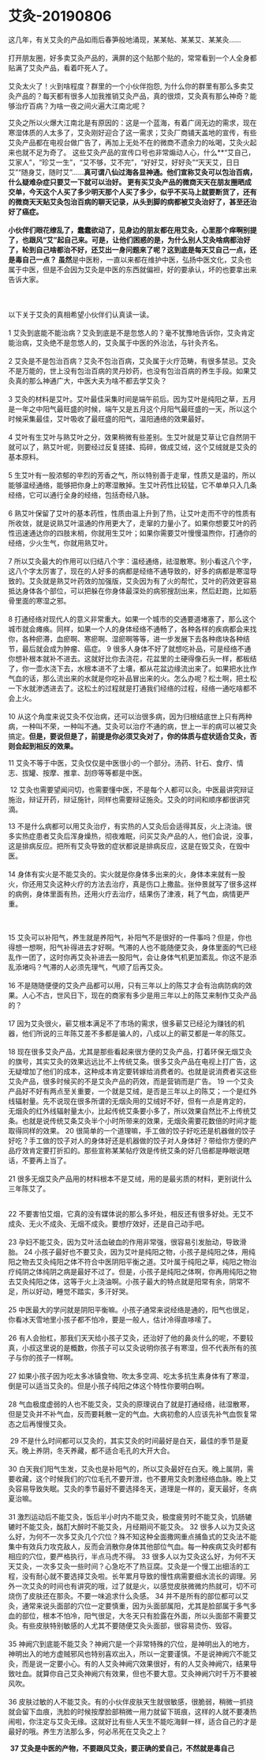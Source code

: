 # 艾灸-20190806

这几年，有关艾灸的产品如雨后春笋般地涌现，某某帖、某某艾、某某灸……<br />
<br />打开朋友圈，好多卖艾灸产品的，满屏的这个贴那个贴的，常常看到一个人全身都贴满了艾灸产品，看着吓死人了。<br />
<br />艾灸太火了！火到啥程度？群里的一个小伙伴抱怨, 为什么你的群里有那么多卖艾灸产品的？每天都有很多人加我推销艾灸产品，真的很烦，艾灸真有那么神奇？能够治疗百病？为啥一夜之间火遍大江南北呢？

艾灸之所以火爆大江南北是有原因的：这是一个蓝海，有着广阔无边的需求，现在寒湿体质的人太多了，艾灸刚好迎合了这一需求；艾灸厂商铺天盖地的宣传，有些艾灸产品都在电视台做广告了，再加上无处不在的微商不遗余力的吆喝，艾灸火起来也就不足为奇了。 这些艾灸产品的宣传口号也非常煽动人心，什么**“艾自己，艾家人”，“珍艾一生”，“艾不够，艾不完”，“好好艾，好好灸”“天天艾，日日艾”“随身艾，随时艾”……**真可谓八仙过海各显神通。他们宣称艾灸可以包治百病，什么疑难杂症只要艾一下就可以治好。 更有买艾灸产品的微商天天在朋友圈晒成交单，今天这个人买了多少明天那个人买了多少，似乎不买马上就要断货了，还有的微商天天贴艾灸包治百病的聊天记录，从头到脚的病都被艾灸治好了，甚至还治好了癌症。<br />
<br />小伙伴们眼花缭乱了，蠢蠢欲动了，见身边的朋友都在用艾灸，心里那个痒啊别提了，也跟风“艾”起自己来。可是，让他们困惑的是，为什么别人艾灸啥病都治好了，轮到自己啥都治不好，还艾出一身问题来了呢？这到底是每天艾自己一点，还是毒自己一点？ 虽然**是中医粉，一直以来都在维护中医，弘扬中医文化，艾灸也属于中医，但是不会因为艾灸是中医的东西就偏袒，好的要承认，坏的也要拿出来告诉大家。**<br />**<br />
<br />
<br />以下关于艾灸的真相希望小伙伴们认真读一读。<br />
<br />1 艾灸到底能不能治病？艾灸到底是不是忽悠人的？毫不犹豫地告诉你，艾灸肯定能治病，艾灸绝不是忽悠人的，艾灸属于中医的外治法，与针灸齐名。<br />
<br />2 艾灸是不是包治百病？艾灸不包治百病，艾灸属于火疗范畴，有很多禁忌。艾灸不是万能的，世上没有包治百病的灵丹妙药，也没有包治百病的养生手段。如果艾灸真的那么神通广大，中医大夫为啥不都去学艾灸？<br />
<br />3 艾灸的材料是艾叶。艾叶最佳采集时间是端午前后。因为艾叶是纯阳之草，五月是一年之中阳气最旺盛的时候，端午又是五月这个月阳气最旺盛的一天，所以这个时候采集最佳，艾叶吸收了最旺盛的阳气，温阳通络的效果最好。<br />
<br />4 艾叶有生艾叶与熟艾叶之分，效果稍微有些差别。生艾叶就是艾草让它自然阴干就可以了，熟艾叶呢，则要经过反复搓揉、捣碎，做成艾绒，这个艾绒就是艾灸的基本原料。<br />
<br />5 生艾叶有一股浓郁的辛烈的芳香之气，所以特别善于走窜，性质又是温的，所以能够温经通络，能够把你身上的寒湿散掉。生艾叶药性比较猛，它不单单只入几条经络，它可以通行全身的经络，包括奇经八脉。<br />
<br />6 熟艾叶保留了艾叶的基本药性，性质由温上升到了热，让艾叶走而不守的性质有所收敛，就是说熟艾叶温通的作用更大了，走窜的力量小了。如果你想要艾叶的药性迅速通达你的四肢末梢，你就用生艾叶；如果你需要艾叶慢慢温煦你，打通你的经络，少火生气，你就用熟艾叶。<br />
<br />7 所以艾灸最大的作用可以归结八个字：温经通络，祛湿散寒。别小看这八个字，这八个字太厉害了，现在的人好多的病都是经络不通导致的，好多的病都是寒湿导致的。艾灸就是熟艾叶药效的加强版，艾灸因为有了火的帮忙，艾叶的药效更容易抵达身体各个部位，可以把躲在你身体最深处的病邪搜刮出来，然后赶跑，比如筋骨里面的寒湿之邪。<br />
<br />8 打通经络对现代人的意义非常重大。如果一个城市的交通要道堵塞了，那么这个城市就会瘫痪。同样，如果一个人的身体经络不通畅了，各种各样的疾病都会来找你，各种瘀滞，血瘀啊、寒瘀啊、湿瘀啊等等，进一步发展下去各种痞块各种结节，最后就会成为肿瘤、癌症。 9 很多人身体不好了就想吃补品，可是经络不通你想补根本就补不进去。这就好比你去浇花，花盆里的土硬得像石头一样，都板结了，你一壶水浇下去，水根本进不了土壤，都从花盆边缘流出来了。如果把水比作气血的话，那么流出来的水就是你吃补品冒出来的火。怎么办呢？松土啊，把土松一下水就渗透进去了。这松土的过程就是打通我们经络的过程，经络一通吃啥都不会上火。<br />
<br />10 从这个角度来说艾灸不仅治病，还可以治很多病，因为归根结底世上只有两种病，一种叫不荣，一种叫不通。艾灸可以治疗不通的病，世上一半的病可以被艾灸搞定。**但是，要说但是了，前提是你必须艾灸对了，你的体质与症状适合艾灸，否则会起到相反的效果。** 

11 艾灸不等于中医，艾灸仅仅是中医很小的一个部分。汤药、针石、食疗、情志、拔罐、按摩、推拿、刮痧等等都是中医。

 12 艾灸也需要望闻问切，也需要懂中医，不是每个人都可以灸。中医最讲究辩证施治，辩证开药，辩证施针，同样也需要辩证施灸。艾灸的时间和顺序都很讲究滴。 

13 不是什么病都可以用艾灸治疗，有实热的人艾灸后会适得其反，火上浇油。很多实热症患者艾灸后浑身燥热，彻夜难眠，问买艾灸产品的人，他们会说，没事，这是排病反应。把所有艾灸导致的症状都说是排病反应，这是在毁艾灸，在毁中医。<br />
<br />14 身体有实火是不能艾灸的。实火就是你身体多出来的火，身体本来就有一股火，你还用艾灸这种火疗的方法去治疗，真是伤口上撒盐。张仲景就写了很多这样的病例，身体里面有热，还用火疗去治疗，结果伤了津液，耗了气血，病情更严重。<br />
<br />




<br />15 艾灸可以补阳气，养生就是养阳气，补阳气不是很好的一件事吗？但是，你也得想一想啊，阳气补得进去才好啊。气滞的人也不能随便艾灸，身体里面的气已经乱作一团了，这时你再艾灸补进去一股阳气，会让身体气机更加紊乱。你这不是添乱添堵吗？气滞的人必须先理气，气顺了后再艾灸。<br />
<br />16 不是随随便便的艾灸产品都可以用，只有三年以上的陈艾才会有治病防病的效果。人心不古，世风日下，现在的商家有多少是用三年以上的陈艾来制作艾灸产品的？<br />
<br />17 因为艾灸很火，蕲艾根本满足不了市场的需求，很多蕲艾已经沦为赚钱的机器，他们所说的三年陈艾差不多都是骗人的，八成以上的蕲艾都是一年的陈艾。<br />
<br />18 现在很多艾灸产品，尤其是那些看起来很方便的艾灸产品，打着环保无烟艾灸的旗号，其实艾灸的效果远远比不上传统艾条。很多艾灸产品在电视上打广告，这无疑增加了他们的成本，这种成本肯定要转嫁给消费者的。也就是说消费者买这些艾灸产品，很多时候买的不是艾灸产品的药效，而是营销而是广告。 19 一个艾灸产品好不好有两点至关重要，一个就是艾绒，是否是三年以上的陈艾；一个是红外线辐射量。先不说现在很多所谓的无烟灸用的艾绒好不好，但有一点是肯定的， 无烟灸的红外线辐射量太小，比起传统艾条要小多了，所以效果自然比不上传统艾条。也就是说传统艾条艾灸半个小时所带来的效果，无烟灸需要花数倍的时间才能取得同样的效果。 20 很简单的一个道理嘛，手工做的饺子好吃还是机器做的饺子好吃？手工做的饺子对人的身体好还是机器做的饺子对人身体好？带给你方便的产品疗效肯定要打折扣的。那些宣称某某帖疗效是传统艾条的好几倍都是睁眼说瞎话，不要再上当了。<br />
<br />21 很多无烟艾灸产品用的材料根本不是艾绒，用的是最劣质的材料，更别说什么三年陈艾了。<br />




<br />22 不要害怕艾烟，它真的没有媒体说的那么多坏处，相反还有很多好处。无艾不成灸、无火不成灸、无烟不成灸。要想疗效好，还是自己动手吧。<br />
<br />23 孕妇不能艾灸，因为艾叶活血破血的作用非常强，很容易引发胎动，导致滑胎。 24 小孩子最好也不要艾灸，因为艾叶是纯阳之物，小孩子是纯阳之体，用纯阳之物去艾灸纯阳之体不符合中医阴阳平衡之道。艾叶属于纯阳之草，纯阳之物治疗纯阴之体纯阴之病是最好不过了。但是，小孩子是纯阳之体啊，你再用纯阳之物去艾灸纯阳之体，这等于火上浇油啊。小孩子最大的特点就是阳常有余，阴常不足，所以好动，睡觉不踏实，多汗好哭。<br />
<br />25 中医最大的学问就是阴阳平衡嘛。小孩子通常来说经络是通的，阳气也很足，你看冰天雪地里小孩子都不怕冷，要是一般人，估计冷得直哆嗦了。<br />
<br />26 有人会抬杠，那我们天天给小孩子艾灸，还治好了他的鼻炎什么的呢，不要较真，小叔这里说的是概数，你孩子可以艾灸说明你孩子有寒湿，但不代表所有的孩子与你的孩子一样啊。<br />
<br />27 如果小孩子因为吃太多冰镇食物、吹太多空凋、吃太多抗生素身体有了寒湿，倒是可以适当艾灸的。但是小孩子纯阳之体这个特性你要明白啊。<br />
<br />28 气血极度虚弱的人也不能艾灸，艾灸的原理说白了就是打通经络，祛湿散寒，但是艾灸并不补气血，反而要耗散一定的气血。大病初愈的人应该先补气血恢复常态之后再慢慢艾灸。<br />


 29 不是什么时间都可以艾灸的，其实艾灸的时间最好是白天，最佳的季节是夏天。晚上养阴，冬天养藏，都不适合毛孔的大开大合。<br />
<br />30 白天我们阳气生发，艾灸也是补阳气的，所以艾灸最好在白天。晚上属阴，需要收藏，这个时候我们的穴位毛孔不要开泄，也不要用艾灸刺激经络血脉。晚上艾灸容易导致失眠。艾灸的季节最好不要选择冬天，道理是一样的，夏天最好，冬病夏治嘛。<br />
<br />31 激烈运动后不能艾灸，饭后半小时内不能艾灸，极度疲劳时不能艾灸，饥肠辘辘时不能艾灸，酩酊大醉时不能艾灸，月经期间不能艾灸。 32 很多人以为艾灸这么好，为何不一次多艾灸几个穴位？殊不知这种全面撒网重点捕鱼式的艾灸法不能集中有效兵力攻克敌人，反而会消散你身体其他部位气血。每一种疾病艾灸时都有相应的穴位，要严格执行，半点马虎不得。 33 很多人以为艾灸这么好，为何不天天艾灸，一次多艾灸一些时间？心急吃不了热豆腐。艾灸是一个慢工出细活的工程，没有耐心就不要选择艾灸啦。长年累月导致的慢性病需要细水流长的调理。另外一次艾灸的时间也有讲究的哦，过了就是火，以感觉皮肤微微灼热就可，切不可烧伤了皮肤还在那灸。不要一味追求什么灸感。 34 并不是所有的部位都可以艾灸，通常来说头面部的穴位一定要慎重，因为头面部属阳，尤其是脸部属于多气多血的部位，根本不怕冷，阳气很足，大冬天只有脸露在外面，所以头面部不需要艾灸。有些皮肤特别敏感的人尤其不要随便艾灸头面部，很容易烫伤、毁容。<br />
<br />35 神阙穴到底能不能艾灸？神阙穴是一个非常特殊的穴位，是神明出入的地方，神明出入的地方虚贼邪风也特别喜欢出入，所以一定要谨慎。不是说神阙穴不能艾灸，而是说一定要小心。有的人艾灸神阙穴效果很好，有的人艾灸神阙穴，结果导致吐血。就算你自己艾灸神阙穴有效果，但也不要大意。艾灸神阙穴时千万不要被风吹。<br />
<br />36 皮肤过敏的人不能艾灸。有的小伙伴皮肤天生就很敏感，很脆弱，稍微一抓挠就会留下血痕，洗脸的时候按摩脸部稍微一用力就留下斑痕，这样的人就不要凑热闹啦，你注定与艾灸无缘。这就好比有些人天生不能吃海鲜一样，适合自己的才是最好的哦。养生方法那么多，何必吊死在艾灸之上？

 **37 艾灸是中医的产物，不要跟风艾灸，要正确的爱自己，不然就是毒自己**
